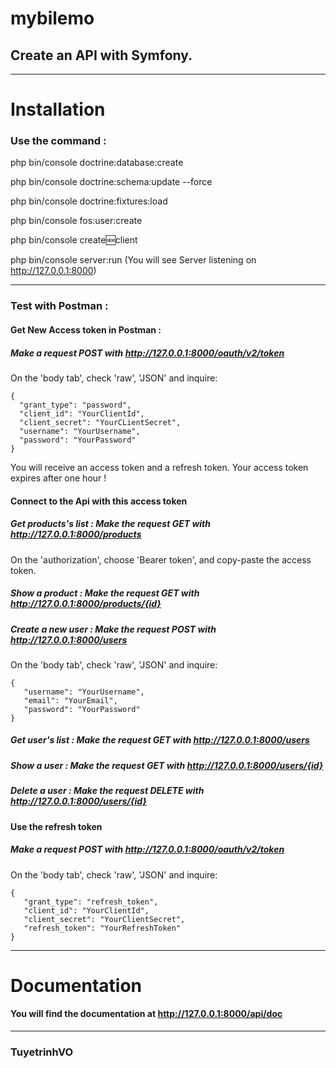 # mybilemo

## Create an API with Symfony.

-----------------
# Installation

### Use the command :

php bin/console doctrine:database:create

php bin/console doctrine:schema:update --force

php bin/console doctrine:fixtures:load

php bin/console fos:user:create

php bin/console create:new:client

php bin/console server:run
(You will see Server listening on http://127.0.0.1:8000)

-------------------
### Test with Postman :

#### Get New Access token in Postman :

##### Make a request POST with http://127.0.0.1:8000/oauth/v2/token

On the 'body tab', check 'raw', 'JSON' and inquire:

    {
      "grant_type": "password",
      "client_id": "YourClientId",
      "client_secret": "YourCLientSecret",
      "username": "YourUsername",
      "password": "YourPassword"
    }

You will receive an access token and a refresh token.
Your access token expires after one hour !

#### Connect to the Api with this access token

##### Get products's list : Make the request GET with http://127.0.0.1:8000/products

On the 'authorization', choose 'Bearer token', and copy-paste the access token.

##### Show a product : Make the request GET with http://127.0.0.1:8000/products/{id}

##### Create a new user : Make the request POST with http://127.0.0.1:8000/users
On the 'body tab', check 'raw', 'JSON' and inquire:

    {
       "username": "YourUsername",
       "email": "YourEmail",
       "password": "YourPassword"
    }

##### Get user's list : Make the request GET with http://127.0.0.1:8000/users

##### Show a user : Make the request GET with http://127.0.0.1:8000/users/{id}

##### Delete a user : Make the request DELETE with http://127.0.0.1:8000/users/{id}

#### Use the refresh token

##### Make a request POST with http://127.0.0.1:8000/oauth/v2/token

On the 'body tab', check 'raw', 'JSON' and inquire:

    {
       "grant_type": "refresh_token",
       "client_id": "YourClientId",
       "client_secret": "YourClientSecret",
       "refresh_token": "YourRefreshToken"
    }

--------------

# Documentation

#### You will find the documentation at http://127.0.0.1:8000/api/doc

--------------

### TuyetrinhVO